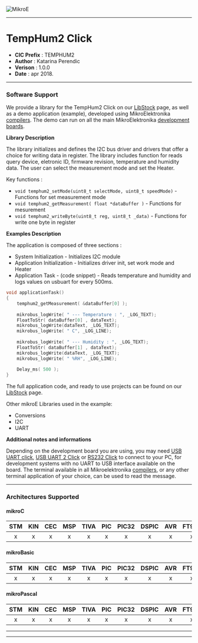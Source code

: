 ![MikroE](http://www.mikroe.com/img/designs/beta/logo_small.png)

---

# TempHum2 Click

- **CIC Prefix**  : TEMPHUM2
- **Author**      : Katarina Perendic
- **Verison**     : 1.0.0
- **Date**        : apr 2018.

---

### Software Support

We provide a library for the TempHum2 Click on our [LibStock](https://libstock.mikroe.com/projects/view/2409/temp-amp-hum-2-click) 
page, as well as a demo application (example), developed using MikroElektronika 
[compilers](http://shop.mikroe.com/compilers). The demo can run on all the main 
MikroElektronika [development boards](http://shop.mikroe.com/development-boards).

**Library Description**

The library initializes and defines the I2C bus driver and drivers that offer a choice for writing data in register.
The library includes function for reads query device, eletronic ID, firmware revision, temperature and humidity data.
The user can select the measurement mode and set the Heater.

Key functions :

- ``` void temphum2_setMode(uint8_t selectMode, uint8_t speedMode) ``` - Functions for set measurement mode
- ``` void temphum2_getMeasurement( float *dataBuffer ) ``` - Functions for mesurement 
- ``` void temphum2_writeByte(uint8_t reg, uint8_t _data) ``` - Functions for write one byte in register

**Examples Description**

The application is composed of three sections :

- System Initialization - Initializes I2C module
- Application Initialization - Initializes driver init, set work mode and Heater
- Application Task - (code snippet) - Reads temperature and humidity and logs values on usbuart for every 500ms.

```.c
void applicationTask()
{
    temphum2_getMeasurement( &dataBuffer[0] );
    
    mikrobus_logWrite( " --- Temperature : ", _LOG_TEXT);
    FloatToStr( dataBuffer[0] , dataText);
    mikrobus_logWrite(dataText, _LOG_TEXT);
    mikrobus_logWrite( " C", _LOG_LINE);
    
    mikrobus_logWrite( " --- Humidity : ", _LOG_TEXT);
    FloatToStr( dataBuffer[1] , dataText);
    mikrobus_logWrite(dataText, _LOG_TEXT);
    mikrobus_logWrite( " %RH", _LOG_LINE);
    
    Delay_ms( 500 );
}
```

The full application code, and ready to use projects can be found on our 
[LibStock](https://libstock.mikroe.com/projects/view/2409/temp-amp-hum-2-click) page.

Other mikroE Libraries used in the example:

- Conversions
- I2C
- UART

**Additional notes and informations**

Depending on the development board you are using, you may need 
[USB UART click](http://shop.mikroe.com/usb-uart-click), 
[USB UART 2 Click](http://shop.mikroe.com/usb-uart-2-click) or 
[RS232 Click](http://shop.mikroe.com/rs232-click) to connect to your PC, for 
development systems with no UART to USB interface available on the board. The 
terminal available in all Mikroelektronika 
[compilers](http://shop.mikroe.com/compilers), or any other terminal application 
of your choice, can be used to read the message.

---
### Architectures Supported

#### mikroC

| STM | KIN | CEC | MSP | TIVA | PIC | PIC32 | DSPIC | AVR | FT90x |
|:-:|:-:|:-:|:-:|:-:|:-:|:-:|:-:|:-:|:-:|
| x | x | x | x | x | x | x | x | x | x |

#### mikroBasic

| STM | KIN | CEC | MSP | TIVA | PIC | PIC32 | DSPIC | AVR | FT90x |
|:-:|:-:|:-:|:-:|:-:|:-:|:-:|:-:|:-:|:-:|
| x | x | x | x | x | x | x | x | x | x |

#### mikroPascal

| STM | KIN | CEC | MSP | TIVA | PIC | PIC32 | DSPIC | AVR | FT90x |
|:-:|:-:|:-:|:-:|:-:|:-:|:-:|:-:|:-:|:-:|
| x | x | x | x | x | x | x | x | x | x |

---
---
